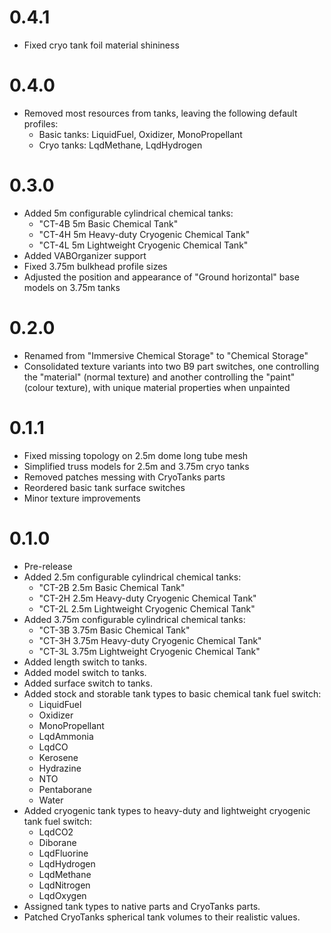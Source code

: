 # 0.4.1
- Fixed cryo tank foil material shininess
# 0.4.0
- Removed most resources from tanks, leaving the following default profiles:
  - Basic tanks: LiquidFuel, Oxidizer, MonoPropellant
  - Cryo tanks: LqdMethane, LqdHydrogen
# 0.3.0
- Added 5m configurable cylindrical chemical tanks:
  - "CT-4B 5m Basic Chemical Tank"
  - "CT-4H 5m Heavy-duty Cryogenic Chemical Tank"
  - "CT-4L 5m Lightweight Cryogenic Chemical Tank"
- Added VABOrganizer support
- Fixed 3.75m bulkhead profile sizes
- Adjusted the position and appearance of "Ground horizontal" base models on 3.75m tanks
# 0.2.0
- Renamed from "Immersive Chemical Storage" to "Chemical Storage"
- Consolidated texture variants into two B9 part switches, one controlling the "material" (normal texture) and another controlling the "paint" (colour texture), with unique material properties when unpainted
# 0.1.1
- Fixed missing topology on 2.5m dome long tube mesh
- Simplified truss models for 2.5m and 3.75m cryo tanks
- Removed patches messing with CryoTanks parts
- Reordered basic tank surface switches
- Minor texture improvements
# 0.1.0
- Pre-release
- Added 2.5m configurable cylindrical chemical tanks:
  - "CT-2B 2.5m Basic Chemical Tank"
  - "CT-2H 2.5m Heavy-duty Cryogenic Chemical Tank"
  - "CT-2L 2.5m Lightweight Cryogenic Chemical Tank"
- Added 3.75m configurable cylindrical chemical tanks:
  - "CT-3B 3.75m Basic Chemical Tank"
  - "CT-3H 3.75m Heavy-duty Cryogenic Chemical Tank"
  - "CT-3L 3.75m Lightweight Cryogenic Chemical Tank"
- Added length switch to tanks.
- Added model switch to tanks.
- Added surface switch to tanks.
- Added stock and storable tank types to basic chemical tank fuel switch:
  - LiquidFuel
  - Oxidizer
  - MonoPropellant
  - LqdAmmonia
  - LqdCO
  - Kerosene
  - Hydrazine
  - NTO
  - Pentaborane
  - Water
- Added cryogenic tank types to heavy-duty and lightweight cryogenic tank fuel switch:
  - LqdCO2
  - Diborane
  - LqdFluorine
  - LqdHydrogen
  - LqdMethane
  - LqdNitrogen
  - LqdOxygen
- Assigned tank types to native parts and CryoTanks parts.
- Patched CryoTanks spherical tank volumes to their realistic values.